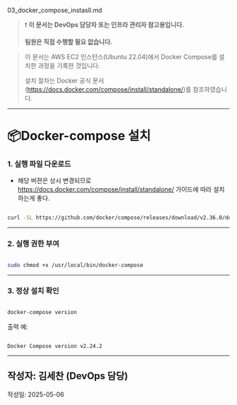 03_docker_compose_instasll.md
> ❗ **이 문서는 DevOps 담당자 또는 인프라 관리자 참고용입니다.**
> 
> 
> **팀원은 직접 수행할 필요 없습니다.**
> 

> 이 문서는 AWS EC2 인스턴스(Ubuntu 22.04)에서 Docker Compose를 설치한 과정을 기록한 것입니다.
> 
> 
> 설치 절차는 Docker 공식 문서(https://docs.docker.com/compose/install/standalone/)를 참조하였습니다.
> 

---

# 📦Docker-compose 설치

### 1. 실행 파일 다운로드

- 해당 버젼은 상시 변경되므로
https://docs.docker.com/compose/install/standalone/
가이드에 따라 설치하는게 좋다.

```bash

curl -SL https://github.com/docker/compose/releases/download/v2.36.0/docker-compose-linux-x86_64 -o /usr/local/bin/docker-compose

```

---

### 2. 실행 권한 부여

```bash

sudo chmod +x /usr/local/bin/docker-compose
```

---

### 3. 정상 설치 확인

```bash

docker-compose version
```

출력 예:

```

Docker Compose version v2.24.2
```

---

## 작성자: 김세찬 (DevOps 담당)
작성일: 2025-05-06